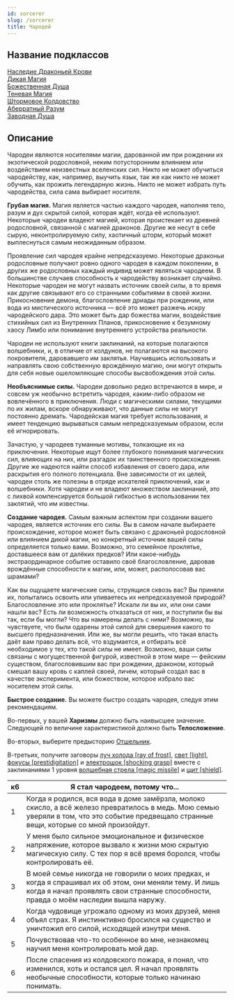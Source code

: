 ```yaml
---
id: sorcerer
slug: /sorcerer
title: Чародей
---
```

## Название подклассов
[Наследие Драконьей Крови](/docs/draconic)  
[Дикая Магия](/docs/wild-magic-sor)  
[Божественная Душа](/docs/divine-soul)  
[Теневая Магия](/docs/shadow-sor)  
[Штормовое Колдовство](/docs/storm-sor)  
[Аберратный Разум](/docs/aberrant-mind)  
[Заводная Душа](/docs/clockwork-soul)  
## Описание
Чародеи являются носителями магии, дарованной им при рождении их экзотической родословной, неким потусторонним влиянием или воздействием неизвестных вселенских сил. Никто не может обучиться чародейству, как, например, выучить язык, так же как никто не может обучить, как прожить легендарную жизнь. Никто не может избрать путь чародейства, сила сама выбирает носителя.

**Грубая магия.** Магия является частью каждого чародея, наполняя тело, разум и дух скрытой силой, которая ждёт, когда её используют. Некоторые чародеи владеют магией, которая проистекает из древней родословной, связанной с магией драконов. Другие же несут в себе сырую, неконтролируемую силу, хаотичный шторм, который может выплеснуться самым неожиданным образом.

Проявление сил чародея крайне непредсказуемо. Некоторые драконьи родословные получают ровно одного чародея в каждом поколении, в других же родословных каждый индивид может являться чародеем. В большинстве случаев способность к чародейству возникает случайно. Некоторые чародеи не могут назвать источник своей силы, в то время как другие связывают его со странными событиями в своей жизни. Прикосновение демона, благословление дриады при рождении, или вода из мистического источника — всё это может разжечь искру чародейского дара. Это может быть дар божества магии, воздействие стихийных сил из Внутренних Планов, прикосновение к безумному хаосу Лимбо или понимание внутреннего устройства реальности.

Чародеи не используют книги заклинаний, на которые полагаются волшебники, и, в отличие от колдунов, не полагаются на высокого покровителя, даровавшего им заклятья. Научившись использовать и направлять свою собственную врождённую магию, они могут открыть для себя новые ошеломляющие способы высвобождения этой силы.

**Необъяснимые силы.** Чародеи довольно редко встречаются в мире, и совсем уж необычно встретить чародея, каким-либо образом не вовлечённого в приключения. Люди с магическими силами, текущими по их жилам, вскоре обнаруживают, что данные силы не могут постоянно дремать. Чародейская магия требует использования, и имеет тенденцию вырываться самым непредсказуемым образом, если её игнорировать.

Зачастую, у чародеев туманные мотивы, толкающие их на приключения. Некоторые ищут более глубокого понимания магических сил, влияющих на них, или разгадок их таинственного происхождения. Другие же надеются найти способ избавления от своего дара, или раскрытия его полного потенциала. Вне зависимости от их целей, чародеи столь же полезны в отряде искателей приключений, как и волшебники. Хотя чародеи и не владеют множеством заклинаний, это с лихвой компенсируется большой гибкостью в использовании тех заклятий, что им известны.

**Создание чародея.** Самым важным аспектом при создании вашего чародея, является источник его силы. Вы в самом начале выбираете происхождение, которое может быть связано с драконьей родословной или влиянием дикой магии, но конкретный источник вашей силы определяется только вами. Возможно, это семейное проклятье, доставшееся вам от далёких предков? Или какое-нибудь экстраординарное событие оставило своё благословление, даровав врождённые способности к магии, или, может, располосовав вас шрамами?

Как вы ощущаете магические силы, струящися сквозь вас? Вы приняли их, попытались освоить или упиваетесь их непредсказуемой природой? Благословление это или проклятье? Искали ли вы их, или они сами нашли вас? Есть ли возможность отказаться от них, и поступили бы вы так, если бы могли? Что вы намерены делать с ними? Возможно, вы чувствуете, что были одарены этой силой для свершения какого то высшего предназначения. Или же, вы могли решить, что такая власть даёт вам право делать всё, что вздумается, и отбирать всё необходимое у тех, кто такой силы не имеет. Возможно, ваши силы связаны с могущественной фигурой, известной в этом мире — фейским существом, благословившим вас при рождении, драконом, который смешал вашу кровь с каплей своей, личем, который создал вас в качестве эксперимента, или божеством, которое избрало вас носителем этой силы.

**Быстрое создание.** Вы можете быстро создать чародея, следуя этим рекомендациям.

Во-первых, у вашей **Харизмы** должно быть наивысшее значение. Следующей по величине характеристикой должно быть **Телосложение**.

Во-вторых, выберите предысторию [Отшельник](/docs/hermit).

В-третьих, получите заговоры [луч холода [ray of frost]](https://ttg.club/spells/ray_of_frost), [свет [light]](https://ttg.club/spells/light), [фокусы [prestidigitation]](https://ttg.club/spells/prestidigitation) и [электрошок [shocking grasp]](https://ttg.club/spells/shocking_grasp) вместе с заклинаниями 1 уровня [волшебная стрела [magic missile]](https://ttg.club/spells/magic_missile) и [щит [shield]](https://ttg.club/spells/shield).

|к6|Я стал чародеем, потому что...|
|---|---|
|1|Когда я родился, вся вода в доме замёрзла, молоко скисло, а всё железо превратилось в медь. Мою семью уверяли в том, что это событие предвещало странные вещи, которые со мной произойдут.|
|2|У меня было сильное эмоциональное и физическое напряжение, которое вызвало к жизни мою скрытую магическую силу. С тех пор я всё время боролся, чтобы контролировать её.|
|3|В моей семье никогда не говорили о моих предках, и когда я спрашивал их об этом, они меняли тему. И лишь когда я начал проявлять свои странные способности, правда о моём наследии вышла наружу.|
|4|Когда чудовище угрожало одному из моих друзей, меня объял страх. Я инстинктивно бросился на существо и уничтожил его силой, исходящей изнутри меня.|
|5|Почувствовав что-то особенное во мне, незнакомец научил меня контролировать мой дар.|
|6|После спасения из колдовского пожара, я понял, что изменился, хоть и остался цел. Я начал проявлять необычные способности, которые только начинаю понимать.|